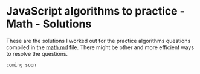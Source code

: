# JavaScript algorithms to practice - Math - Solutions

These are the solutions I worked out for the practice algorithms questions compiled in the [math.md](math.md) file. There might be other and more efficient ways to resolve the questions.

```
coming soon
```
